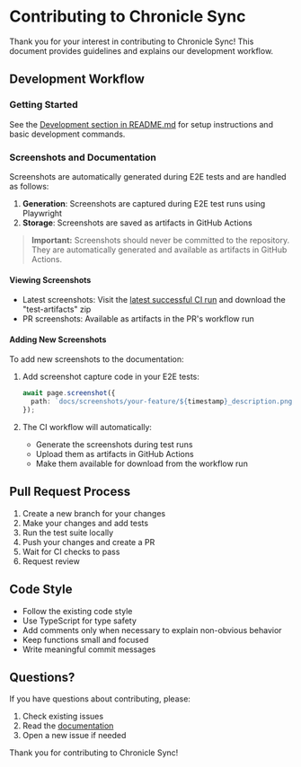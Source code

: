 # Contributing to Chronicle Sync

Thank you for your interest in contributing to Chronicle Sync! This document provides guidelines and explains our development workflow.

## Development Workflow

### Getting Started

See the [Development section in README.md](README.md#development) for setup instructions and basic development commands.

### Screenshots and Documentation

Screenshots are automatically generated during E2E tests and are handled as follows:

1. **Generation**: Screenshots are captured during E2E test runs using Playwright
2. **Storage**: Screenshots are saved as artifacts in GitHub Actions

> **Important:** Screenshots should never be committed to the repository. They are automatically generated and available as artifacts in GitHub Actions.

#### Viewing Screenshots

- Latest screenshots: Visit the [latest successful CI run](https://github.com/posix4e/chronicle-sync/actions/workflows/ci.yml?query=branch%3Amain+is%3Asuccess) and download the "test-artifacts" zip
- PR screenshots: Available as artifacts in the PR's workflow run

#### Adding New Screenshots

To add new screenshots to the documentation:

1. Add screenshot capture code in your E2E tests:

   ```typescript
   await page.screenshot({
     path: `docs/screenshots/your-feature/${timestamp}_description.png`,
   });
   ```

2. The CI workflow will automatically:
   - Generate the screenshots during test runs
   - Upload them as artifacts in GitHub Actions
   - Make them available for download from the workflow run

## Pull Request Process

1. Create a new branch for your changes
2. Make your changes and add tests
3. Run the test suite locally
4. Push your changes and create a PR
5. Wait for CI checks to pass
6. Request review

## Code Style

- Follow the existing code style
- Use TypeScript for type safety
- Add comments only when necessary to explain non-obvious behavior
- Keep functions small and focused
- Write meaningful commit messages

## Questions?

If you have questions about contributing, please:

1. Check existing issues
2. Read the [documentation](/docs)
3. Open a new issue if needed

Thank you for contributing to Chronicle Sync!
